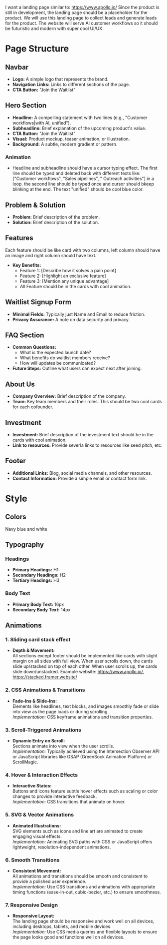 I want a landing page similar to: https://www.apollo.io/
Since the product is still in development, the landing page should be a placeholder for the product. We will use this landing page to collect leads and generate leads for the product. The website will serve AI customer workflows so it should be futuristic and modern with super cool UI/UX.

# Page Structure

## Navbar

- **Logo:** A simple logo that represents the brand.
- **Navigation Links:** Links to different sections of the page.
- **CTA Button:** "Join the Waitlist"

## Hero Section

- **Headline:** A compelling statement with two lines (e.g., "Customer workflows|with AI, unified").
- **Subheadline:** Brief explanation of the upcoming product's value.
- **CTA Button:** "Join the Waitlist"
- **Visual:** Product mockup, teaser animation, or illustration.
- **Background:** A subtle, modern gradient or pattern.

### Animation

- Headline and subheadline should have a cursor typing effect. The first line should be typed and deleted back with different texts like: ["Customer workflows", "Sales pipelines", " Outreach activities"] in a loop. the second line should be typed once and cursor should bkeep blinking at the end. The text "unified" should be cool blue color.

## Problem & Solution

- **Problem:** Brief description of the problem.
- **Solution:** Brief description of the solution.

## Features

Each feature should be like card with two columns, left column should have an image and right column should have text.

- **Key Benefits:**
  - Feature 1: [Describe how it solves a pain point]
  - Feature 2: [Highlight an exclusive feature]
  - Feature 3: [Mention any unique advantage]
  - All Feature should be in the cards with cool animation.

## Waitlist Signup Form

- **Minimal Fields:** Typically just Name and Email to reduce friction.
- **Privacy Assurance:** A note on data security and privacy.

## FAQ Section

- **Common Questions:**
  - What is the expected launch date?
  - What benefits do waitlist members receive?
  - How will updates be communicated?
- **Future Steps:** Outline what users can expect next after joining.

## About Us

- **Company Overview:** Brief description of the company.
- **Team:** Key team members and their roles. This should be two cool cards for each cofounder.

## Investment

- **Investment:** Brief description of the investment text should be in the cards with cool animation.
- **Link to resources:** Provide severla links to resources like seed pitch, etc.

## Footer

- **Additional Links:** Blog, social media channels, and other resources.
- **Contact Information:** Provide a simple email or contact form link.

# Style

## Colors

Navy blue and white

## Typography

### Headings

- **Primary Headings:** H1
- **Secondary Headings:** H2
- **Tertiary Headings:** H3

### Body Text

- **Primary Body Text:** 16px
- **Secondary Body Text:** 14px

## Animations

### 1. Sliding card stack effect

- **Depth & Movement:**  
  All sections except footer should be implemented like cards with slight margin on all sides with full view. When user scrolls down, the cards slide up/stacked on top of each other. When user scrolls up, the cards slide down/unstacked. Example website: https://www.apollo.io/, https://stacked.framer.website/

### 2. CSS Animations & Transitions

- **Fade-Ins & Slide-Ins:**  
  Elements like headlines, text blocks, and images smoothly fade or slide into view as the page loads or during scrolling.  
  _Implementation:_ CSS keyframe animations and transition properties.

### 3. Scroll-Triggered Animations

- **Dynamic Entry on Scroll:**  
  Sections animate into view when the user scrolls.  
  _Implementation:_ Typically achieved using the Intersection Observer API or JavaScript libraries like GSAP (GreenSock Animation Platform) or ScrollMagic.

### 4. Hover & Interaction Effects

- **Interactive States:**  
  Buttons and icons feature subtle hover effects such as scaling or color changes to provide interactive feedback.  
  _Implementation:_ CSS transitions that animate on hover.

### 5. SVG & Vector Animations

- **Animated Illustrations:**  
  SVG elements such as icons and line art are animated to create engaging visual effects.  
  _Implementation:_ Animating SVG paths with CSS or JavaScript offers lightweight, resolution-independent animations.

### 6. Smooth Transitions

- **Consistent Movement:**  
  All animations and transitions should be smooth and consistent to provide a polished user experience.  
  _Implementation:_ Use CSS transitions and animations with appropriate timing functions (ease-in-out, cubic-bezier, etc.) to ensure smoothness.

### 7. Responsive Design

- **Responsive Layout:**  
  The landing page should be responsive and work well on all devices, including desktops, tablets, and mobile devices.  
  _Implementation:_ Use CSS media queries and flexible layouts to ensure the page looks good and functions well on all devices.
